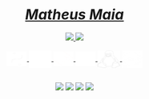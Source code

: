 <div>
  <h1 align="center"><a href="https://www.linkedin.com/in/maiamatheus/"><i>Matheus Maia</i></a></h1>
  
</div>

<div align="center">
  <a href="https://github.com/mathemaia">
  <img height="150em" src="https://github-readme-stats.vercel.app/api?username=mathemaia&show_icons=true&theme=dark&include_all_commits=true&count_private=true"/>
  <img height="150em" src="https://github-readme-stats.vercel.app/api/top-langs/?username=mathemaia&layout=compact&langs_count=7&theme=dark"/>
</div>
  
<div style="display: inline_block" align="center"><br>
  <img align="center" alt="Matheus-Python" height="30" width="40" src="https://github.com/mathemaia/mathemaia/blob/main/icon/python.svg">
  <img align="center" alt="Matheus-Java" height="35" width="45" src="https://github.com/mathemaia/mathemaia/blob/main/icon/java.svg" />
  <img align="center" alt="git" height="30" width="40" src="https://github.com/mathemaia/mathemaia/blob/main/icon/git.svg">
  <img align="center" alt="github" height="30" width="40" src="https://github.com/mathemaia/mathemaia/blob/main/icon/github.svg"> 
  <img align="center" alt="linux" height="35" width="45" src="https://github.com/mathemaia/mathemaia/blob/main/icon/linux.svg">
  <img align="center" alt="jupyter" height="35" width="40" src="https://github.com/mathemaia/mathemaia/blob/main/icon/jupyter.svg">
</div>


  
  ##

<div align="center"> 
  <a href="https://instagram.com/stmmaia" target="_blank"><img src="https://img.shields.io/badge/-Instagram-%23E4405F?style=for-the-badge&logo=instagram&logoColor=white" target="_blank"></a>
 <a href="https://discordapp.com/users/matheusmaia#3495" target="_blank"><img src="https://img.shields.io/badge/Discord-7289DA?style=for-the-badge&logo=discord&logoColor=white" target="_blank"></a> 
  <a href = "mailto:matheusmaiadasilva@gmail.com"><img src="https://img.shields.io/badge/-Gmail-%23333?style=for-the-badge&logo=gmail&logoColor=white" target="_blank"></a>
  <a href="https://www.linkedin.com/in/maiamatheus/" target="_blank"><img src="https://img.shields.io/badge/-LinkedIn-%230077B5?style=for-the-badge&logo=linkedin&logoColor=white" target="_blank"></a> 
 

 
</div>
 

